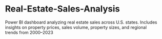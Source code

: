 # Real-Estate-Sales-Analysis
Power BI dashboard analyzing real estate sales across U.S. states. Includes insights on property prices, sales volume, property sizes, and regional trends from 2000–2023
